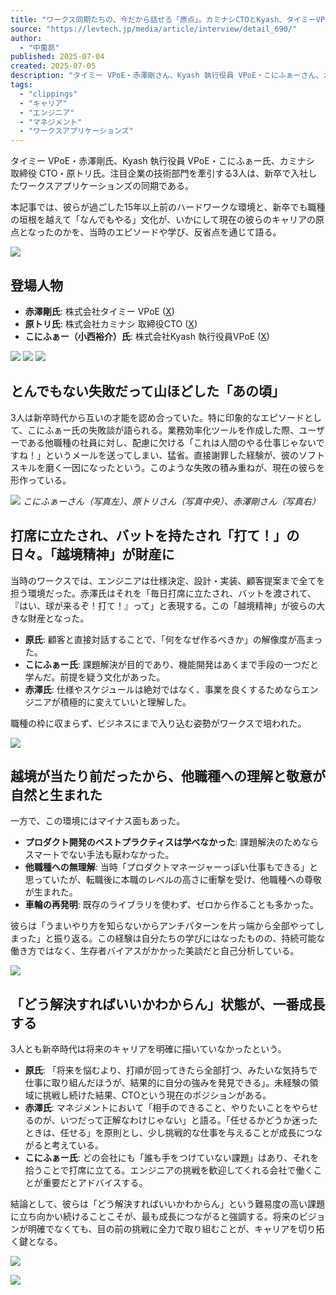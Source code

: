 ```yaml
---
title: "ワークス同期たちの、今だから話せる「原点」。カミナシCTOとKyash、タイミーVPoEが新卒時代に得たもの、失ったもの"
source: "https://levtech.jp/media/article/interview/detail_690/"
author:
  - "中薗昴"
published: 2025-07-04
created: 2025-07-05
description: "タイミー VPoE・赤澤剛さん、Kyash 執行役員 VPoE・こにふぁーさん、カミナシ 取締役 CTO・原トリさん──注目企業の技術部門を牽引する3人は、もともとERPパッケージベンダーである「ワークスアプリケーションズ」の新卒同期でした。当時の経験が、なぜ開発組織を率いるスキルの原点になったのか。当時の学びや反省を語ります。"
tags:
  - "clippings"
  - "キャリア"
  - "エンジニア"
  - "マネジメント"
  - "ワークスアプリケーションズ"
---
```

タイミー VPoE・赤澤剛氏、Kyash 執行役員 VPoE・こにふぁー氏、カミナシ 取締役 CTO・原トリ氏。注目企業の技術部門を牽引する3人は、新卒で入社したワークスアプリケーションズの同期である。

本記事では、彼らが過ごした15年以上前のハードワークな環境と、新卒でも職種の垣根を越えて「なんでもやる」文化が、いかにして現在の彼らのキャリアの原点となったのかを、当時のエピソードや学び、反省点を通じて語る。

![](https://levtech.jp/media/wp-content/uploads/2025/06/image6.jpg)

## 登場人物

- **赤澤剛氏**: 株式会社タイミー VPoE ([X](https://twitter.com/go0517go))
- **原トリ氏**: 株式会社カミナシ 取締役CTO ([X](https://twitter.com/toricls))
- **こにふぁー（小西裕介）氏**: 株式会社Kyash 執行役員VPoE ([X](https://x.com/konifar))

![](https://levtech.jp/media/wp-content/uploads/2025/06/Group-6.png)
![](https://levtech.jp/media/wp-content/uploads/2025/06/Group-5.png)
![](https://levtech.jp/media/wp-content/uploads/2025/06/Group-4.png)

## とんでもない失敗だって山ほどした「あの頃」

3人は新卒時代から互いの才能を認め合っていた。特に印象的なエピソードとして、こにふぁー氏の失敗談が語られる。業務効率化ツールを作成した際、ユーザーである他職種の社員に対し、配慮に欠ける「これは人間のやる仕事じゃないですね！」というメールを送ってしまい、猛省。直接謝罪した経験が、彼のソフトスキルを磨く一因になったという。このような失敗の積み重ねが、現在の彼らを形作っている。

![](https://levtech.jp/media/wp-content/uploads/2025/06/image2-2.png)
*こにふぁーさん（写真左）、原トリさん（写真中央）、赤澤剛さん（写真右）*

## 打席に立たされ、バットを持たされ「打て！」の日々。「越境精神」が財産に

当時のワークスでは、エンジニアは仕様決定、設計・実装、顧客提案まで全てを担う環境だった。赤澤氏はそれを「毎日打席に立たされ、バットを渡されて、『はい、球が来るぞ！打て！』って」と表現する。この「越境精神」が彼らの大きな財産となった。

- **原氏**: 顧客と直接対話することで、「何をなぜ作るべきか」の解像度が高まった。
- **こにふぁー氏**: 課題解決が目的であり、機能開発はあくまで手段の一つだと学んだ。前提を疑う文化があった。
- **赤澤氏**: 仕様やスケジュールは絶対ではなく、事業を良くするためならエンジニアが積極的に変えていいと理解した。

職種の枠に収まらず、ビジネスにまで入り込む姿勢がワークスで培われた。

![](https://levtech.jp/media/wp-content/uploads/2025/06/image5-2.png)

## 越境が当たり前だったから、他職種への理解と敬意が自然と生まれた

一方で、この環境にはマイナス面もあった。

- **プロダクト開発のベストプラクティスは学べなかった**: 課題解決のためならスマートでない手法も厭わなかった。
- **他職種への無理解**: 当時「プロダクトマネージャーっぽい仕事もできる」と思っていたが、転職後に本職のレベルの高さに衝撃を受け、他職種への尊敬が生まれた。
- **車輪の再発明**: 既存のライブラリを使わず、ゼロから作ることも多かった。

彼らは「うまいやり方を知らないからアンチパターンを片っ端から全部やってしまった」と振り返る。この経験は自分たちの学びにはなったものの、持続可能な働き方ではなく、生存者バイアスがかかった美談だと自己分析している。

![](https://levtech.jp/media/wp-content/uploads/2025/06/image4-4.png)

## 「どう解決すればいいかわからん」状態が、一番成長する

3人とも新卒時代は将来のキャリアを明確に描いていなかったという。

- **原氏**: 「将来を悩むより、打順が回ってきたら全部打つ、みたいな気持ちで仕事に取り組んだほうが、結果的に自分の強みを発見できる」。未経験の領域に挑戦し続けた結果、CTOという現在のポジションがある。
- **赤澤氏**: マネジメントにおいて「相手のできること、やりたいことをやらせるのが、いつだって正解なわけじゃない」と語る。「任せるかどうか迷ったときは、任せる」を原則とし、少し挑戦的な仕事を与えることが成長につながると考えている。
- **こにふぁー氏**: どの会社にも「誰も手をつけていない課題」はあり、それを拾うことで打席に立てる。エンジニアの挑戦を歓迎してくれる会社で働くことが重要だとアドバイスする。

結論として、彼らは「どう解決すればいいかわからん」という難易度の高い課題に立ち向かい続けることこそが、最も成長につながると強調する。将来のビジョンが明確でなくても、目の前の挑戦に全力で取り組むことが、キャリアを切り拓く鍵となる。

![](https://levtech.jp/media/wp-content/uploads/2025/06/image3-3.png)

![](https://levtech.jp/media/wp-content/uploads/2025/06/image1-4.png)
